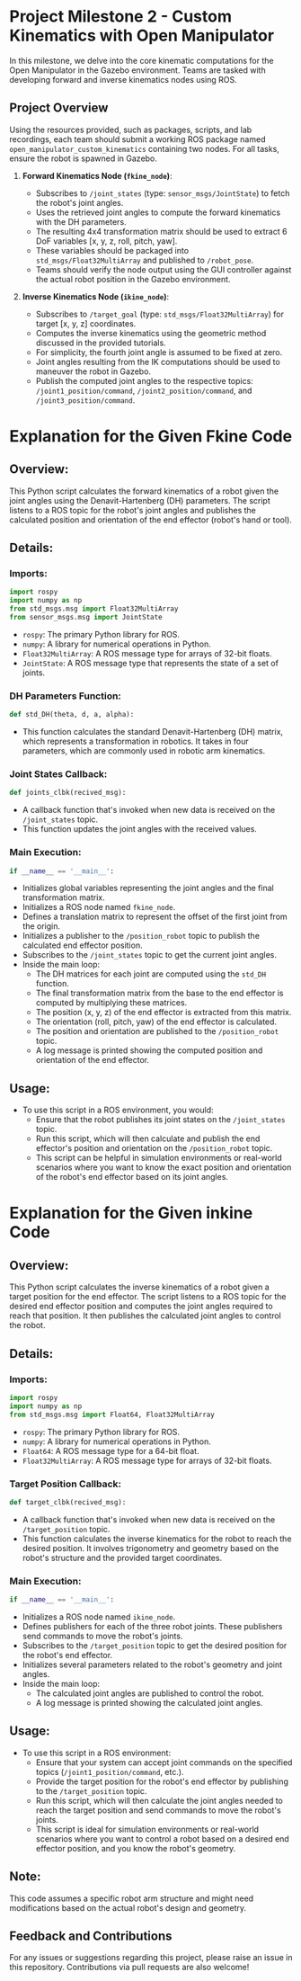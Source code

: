 # Project Milestone 2 - Custom Kinematics with Open Manipulator

In this milestone, we delve into the core kinematic computations for the Open Manipulator in the Gazebo environment. Teams are tasked with developing forward and inverse kinematics nodes using ROS.

## Project Overview

Using the resources provided, such as packages, scripts, and lab recordings, each team should submit a working ROS package named `open_manipulator_custom_kinematics` containing two nodes. For all tasks, ensure the robot is spawned in Gazebo.

1. **Forward Kinematics Node (`fkine_node`)**:
   - Subscribes to `/joint_states` (type: `sensor_msgs/JointState`) to fetch the robot's joint angles.
   - Uses the retrieved joint angles to compute the forward kinematics with the DH parameters.
   - The resulting 4x4 transformation matrix should be used to extract 6 DoF variables [x, y, z, roll, pitch, yaw].
   - These variables should be packaged into `std_msgs/Float32MultiArray` and published to `/robot_pose`.
   - Teams should verify the node output using the GUI controller against the actual robot position in the Gazebo environment.

2. **Inverse Kinematics Node (`ikine_node`)**:
   - Subscribes to `/target_goal` (type: `std_msgs/Float32MultiArray`) for target [x, y, z] coordinates.
   - Computes the inverse kinematics using the geometric method discussed in the provided tutorials.
   - For simplicity, the fourth joint angle is assumed to be fixed at zero.
   - Joint angles resulting from the IK computations should be used to maneuver the robot in Gazebo.
   - Publish the computed joint angles to the respective topics: `/joint1_position/command`, `/joint2_position/command`, and `/joint3_position/command`.

# Explanation for the Given Fkine Code

## Overview:
This Python script calculates the forward kinematics of a robot given the joint angles using the Denavit-Hartenberg (DH) parameters. The script listens to a ROS topic for the robot's joint angles and publishes the calculated position and orientation of the end effector (robot's hand or tool).

## Details:

### Imports:
```python
import rospy
import numpy as np
from std_msgs.msg import Float32MultiArray 
from sensor_msgs.msg import JointState 
```
- `rospy`: The primary Python library for ROS.
- `numpy`: A library for numerical operations in Python.
- `Float32MultiArray`: A ROS message type for arrays of 32-bit floats.
- `JointState`: A ROS message type that represents the state of a set of joints.

### DH Parameters Function:
```python
def std_DH(theta, d, a, alpha):
```
- This function calculates the standard Denavit-Hartenberg (DH) matrix, which represents a transformation in robotics. It takes in four parameters, which are commonly used in robotic arm kinematics.

### Joint States Callback:
```python
def joints_clbk(recived_msg):
```
- A callback function that's invoked when new data is received on the `/joint_states` topic.
- This function updates the joint angles with the received values.

### Main Execution:
```python
if __name__ == '__main__':
```
- Initializes global variables representing the joint angles and the final transformation matrix.
- Initializes a ROS node named `fkine_node`.
- Defines a translation matrix to represent the offset of the first joint from the origin.
- Initializes a publisher to the `/position_robot` topic to publish the calculated end effector position.
- Subscribes to the `/joint_states` topic to get the current joint angles.
- Inside the main loop:
  - The DH matrices for each joint are computed using the `std_DH` function.
  - The final transformation matrix from the base to the end effector is computed by multiplying these matrices.
  - The position (x, y, z) of the end effector is extracted from this matrix.
  - The orientation (roll, pitch, yaw) of the end effector is calculated.
  - The position and orientation are published to the `/position_robot` topic.
  - A log message is printed showing the computed position and orientation of the end effector.

## Usage:
- To use this script in a ROS environment, you would:
  - Ensure that the robot publishes its joint states on the `/joint_states` topic.
  - Run this script, which will then calculate and publish the end effector's position and orientation on the `/position_robot` topic.
  - This script can be helpful in simulation environments or real-world scenarios where you want to know the exact position and orientation of the robot's end effector based on its joint angles.

# Explanation for the Given inkine Code

## Overview:
This Python script calculates the inverse kinematics of a robot given a target position for the end effector. The script listens to a ROS topic for the desired end effector position and computes the joint angles required to reach that position. It then publishes the calculated joint angles to control the robot.

## Details:

### Imports:
```python
import rospy
import numpy as np
from std_msgs.msg import Float64, Float32MultiArray 
```
- `rospy`: The primary Python library for ROS.
- `numpy`: A library for numerical operations in Python.
- `Float64`: A ROS message type for a 64-bit float.
- `Float32MultiArray`: A ROS message type for arrays of 32-bit floats.

### Target Position Callback:
```python
def target_clbk(recived_msg):
```
- A callback function that's invoked when new data is received on the `/target_position` topic.
- This function calculates the inverse kinematics for the robot to reach the desired position. It involves trigonometry and geometry based on the robot's structure and the provided target coordinates.

### Main Execution:
```python
if __name__ == '__main__':
```
- Initializes a ROS node named `ikine_node`.
- Defines publishers for each of the three robot joints. These publishers send commands to move the robot's joints.
- Subscribes to the `/target_position` topic to get the desired position for the robot's end effector.
- Initializes several parameters related to the robot's geometry and joint angles.
- Inside the main loop:
  - The calculated joint angles are published to control the robot.
  - A log message is printed showing the calculated joint angles.

## Usage:
- To use this script in a ROS environment:
  - Ensure that your system can accept joint commands on the specified topics (`/joint1_position/command`, etc.).
  - Provide the target position for the robot's end effector by publishing to the `/target_position` topic.
  - Run this script, which will then calculate the joint angles needed to reach the target position and send commands to move the robot's joints.
  - This script is ideal for simulation environments or real-world scenarios where you want to control a robot based on a desired end effector position, and you know the robot's geometry.

## Note:
This code assumes a specific robot arm structure and might need modifications based on the actual robot's design and geometry.

## Feedback and Contributions

For any issues or suggestions regarding this project, please raise an issue in this repository. Contributions via pull requests are also welcome!
